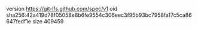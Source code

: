 version https://git-lfs.github.com/spec/v1
oid sha256:42a419d78f05058e8b6fe9554c306eec3f95b93bc7958fa17c5ca86647fedf1e
size 409459
